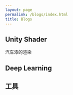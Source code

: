 ```yaml
---
layout: page
permalink: /blogs/index.html
title: Blogs
---
```


## Unity Shader

汽车漆的渲染

## Deep Learning

## 工具



